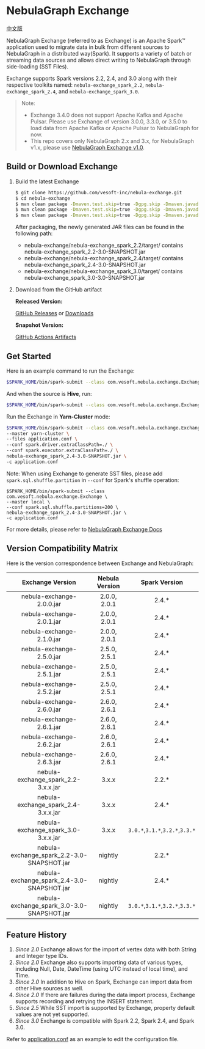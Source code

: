 # NebulaGraph Exchange
 [中文版](https://github.com/vesoft-inc/nebula-exchange/blob/master/README-CN.md)

NebulaGraph Exchange (referred to as Exchange) is an Apache Spark™ application used to migrate data in bulk from different sources to NebulaGraph in a distributed way(Spark). It supports a variety of batch or streaming data sources and allows direct writing to NebulaGraph through side-loading (SST Files).

Exchange supports Spark versions 2.2, 2.4, and 3.0 along with their respective toolkits named: `nebula-exchange_spark_2.2`, `nebula-exchange_spark_2.4`, and `nebula-exchange_spark_3.0`.

> Note:
> - Exchange 3.4.0 does not support Apache Kafka and Apache Pulsar. Please use Exchange of version 3.0.0, 3.3.0, or 3.5.0 to load data from Apache Kafka or Apache Pulsar to NebulaGraph for now.
> - This repo covers only NebulaGraph 2.x and 3.x, for NebulaGraph v1.x, please use [NebulaGraph Exchange v1.0](https://github.com/vesoft-inc/nebula-java/tree/v1.0/tools/exchange).

## Build or Download Exchange

1. Build the latest Exchange

    ```bash
    $ git clone https://github.com/vesoft-inc/nebula-exchange.git
    $ cd nebula-exchange
    $ mvn clean package -Dmaven.test.skip=true -Dgpg.skip -Dmaven.javadoc.skip=true -pl nebula-exchange_spark_2.2 -am -Pscala-2.11 -Pspark-2.2
    $ mvn clean package -Dmaven.test.skip=true -Dgpg.skip -Dmaven.javadoc.skip=true -pl nebula-exchange_spark_2.4 -am -Pscala-2.11 -Pspark-2.4
    $ mvn clean package -Dmaven.test.skip=true -Dgpg.skip -Dmaven.javadoc.skip=true -pl nebula-exchange_spark_3.0 -am -Pscala-2.12 -Pspark-3.0
    ```

    After packaging, the newly generated JAR files can be found in the following path:
    - nebula-exchange/nebula-exchange_spark_2.2/target/ contains nebula-exchange_spark_2.2-3.0-SNAPSHOT.jar
    - nebula-exchange/nebula-exchange_spark_2.4/target/ contains nebula-exchange_spark_2.4-3.0-SNAPSHOT.jar
    - nebula-exchange/nebula-exchange_spark_3.0/target/ contains nebula-exchange_spark_3.0-3.0-SNAPSHOT.jar

3. Download from the GitHub artifact
   
   **Released Version:**

   [GitHub Releases](https://github.com/vesoft-inc/nebula-exchange/releases)
   or [Downloads](https://www.nebula-graph.io/release?exchange=)

   **Snapshot Version:**

   [GitHub Actions Artifacts](https://github.com/vesoft-inc/nebula-exchange/actions/workflows/snapshot.yml)

## Get Started

Here is an example command to run the Exchange:

```bash
$SPARK_HOME/bin/spark-submit --class com.vesoft.nebula.exchange.Exchange --master local nebula-exchange_spark_2.4-3.0-SNAPSHOT.jar -c /path/to/application.conf
```

And when the source is **Hive**, run:

```bash
$SPARK_HOME/bin/spark-submit --class com.vesoft.nebula.exchange.Exchange --master local nebula-exchange_spark_2.4-3.0-SNAPSHOT.jar -c /path/to/application.conf -h
```

Run the Exchange in **Yarn-Cluster** mode:

```bash
$SPARK_HOME/bin/spark-submit --class com.vesoft.nebula.exchange.Exchange \
--master yarn-cluster \
--files application.conf \
--conf spark.driver.extraClassPath=./ \
--conf spark.executor.extraClassPath=./ \
nebula-exchange_spark_2.4-3.0-SNAPSHOT.jar \
-c application.conf
```

Note: When using Exchange to generate SST files, please add `spark.sql.shuffle.partition` in `--conf` for Spark's shuffle operation:

```
$SPARK_HOME/bin/spark-submit --class com.vesoft.nebula.exchange.Exchange \
--master local \
--conf spark.sql.shuffle.partitions=200 \
nebula-exchange_spark_2.4-3.0-SNAPSHOT.jar \
-c application.conf
```

For more details, please refer to [NebulaGraph Exchange Docs](https://docs.nebula-graph.io/master/nebula-exchange/about-exchange/ex-ug-what-is-exchange/)

## Version Compatibility Matrix

Here is the version correspondence between Exchange and NebulaGraph:

|              Exchange Version              | Nebula Version | Spark Version |
|:------------------------------------------:|:--------------:|:--------------:|
|         nebula-exchange-2.0.0.jar          |  2.0.0, 2.0.1  |2.4.*|
|         nebula-exchange-2.0.1.jar          |  2.0.0, 2.0.1  |2.4.*|
|         nebula-exchange-2.1.0.jar          |  2.0.0, 2.0.1  |2.4.*|
|         nebula-exchange-2.5.0.jar          |  2.5.0, 2.5.1  |2.4.*|
|         nebula-exchange-2.5.1.jar          |  2.5.0, 2.5.1  |2.4.*|
|         nebula-exchange-2.5.2.jar          |  2.5.0, 2.5.1  |2.4.*|
|         nebula-exchange-2.6.0.jar          |  2.6.0, 2.6.1  |2.4.*|
|         nebula-exchange-2.6.1.jar          |  2.6.0, 2.6.1  |2.4.*|
|         nebula-exchange-2.6.2.jar          |  2.6.0, 2.6.1  |2.4.*|
|         nebula-exchange-2.6.3.jar          |  2.6.0, 2.6.1  |2.4.*|
|    nebula-exchange_spark_2.2-3.x.x.jar     |  3.x.x  |2.2.*|
|    nebula-exchange_spark_2.4-3.x.x.jar     |  3.x.x  |2.4.*|
|    nebula-exchange_spark_3.0-3.x.x.jar     |  3.x.x  |`3.0.*`,`3.1.*`,`3.2.*`,`3.3.*`|
| nebula-exchange_spark_2.2-3.0-SNAPSHOT.jar |     nightly    |2.2.*|
| nebula-exchange_spark_2.4-3.0-SNAPSHOT.jar |     nightly    |2.4.*|
| nebula-exchange_spark_3.0-3.0-SNAPSHOT.jar |     nightly    |`3.0.*`,`3.1.*`,`3.2.*`,`3.3.*`|

## Feature History

1. *Since 2.0* Exchange allows for the import of vertex data with both String and Integer type IDs.
2. *Since 2.0* Exchange also supports importing data of various types, including Null, Date, DateTime (using UTC instead of local time), and Time.
3. *Since 2.0* In addition to Hive on Spark, Exchange can import data from other Hive sources as well.
4. *Since 2.0* If there are failures during the data import process, Exchange supports recording and retrying the INSERT statement.
5. *Since 2.5* While SST import is supported by Exchange, property default values are not yet supported.
6. *Since 3.0* Exchange is compatible with Spark 2.2, Spark 2.4, and Spark 3.0.

Refer to [application.conf](https://github.com/vesoft-inc/nebula-exchange/blob/master/exchange-common/src/test/resources/application.conf) as an example to edit the configuration file.
